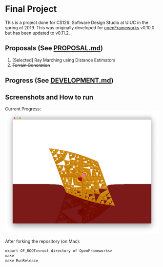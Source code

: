 # Final Project

This is a project done for CS126: Software Design Studio at UIUC in the spring of 2019. This was originally developed for [openFrameworks](https://openframeworks.cc/) v0.10.0 but has been updated to v0.11.2.

## Proposals (See [PROPOSAL.md](PROPOSAL.md))

1. [Selected] Ray Marching using Distance Estimators
2. ~~Terrain Generation~~

## Progress (See [DEVELOPMENT.md](DEVELOPMENT.md))

## Screenshots and How to run

Current Progress:  
![img](screenshots/4_27_19_sierpinski_tetrahedron_hires.png)  

After forking the repository (on Mac):
```
export OF_ROOT=<root directory of OpenFrameworks>
make
make RunRelease
```
